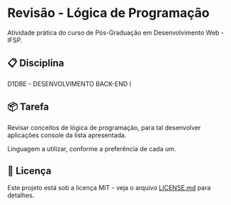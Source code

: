 # Revisão - Lógica de Programação

Atividade prática do curso de Pós-Graduação em Desenvolvimento Web - IFSP.

## 📋 Disciplina

D1DBE - DESENVOLVIMENTO BACK-END I

## 📦 Tarefa

Revisar conceitos de lógica de programação, para tal desenvolver aplicações console da lista apresentada.

Linguagem a utilizar, conforme a preferência de cada um.

## 📄 Licença

Este projeto está sob a licença MIT - veja o arquivo [LICENSE.md](https://github.com/LuizFAraujo/pos_dev_web--backend--revisao-logica1/blob/main/LICENSE) para detalhes.
